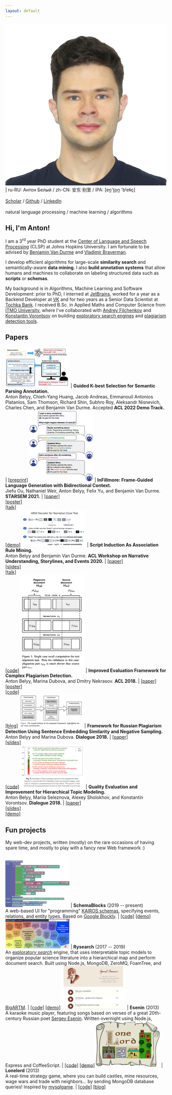```yaml
---
layout: default
---
```


<img class="profile-picture" src="img/about/anton.jpg"> | ru-RU: Антон Белый / zh-CN: 安东·别里 / IPA: [ɐn̪'t̪o̞n̪ 'bʲeɫɨç] <br><br> [Scholar](https://scholar.google.com/citations?user=okfWOCsAAAAJ) / [Github](https://github.com/AVBelyy/) / [LinkedIn](https://www.linkedin.com/in/anton-belyy-99704310b/) <br><br> natural language processing / machine learning / algorithms

## Hi, I'm Anton!
I am a 3<sup>rd</sup> year PhD student at the [Center of Language and Speech Processing](https://www.clsp.jhu.edu/) (CLSP) at Johns Hopkins University. I am fortunate to be advised by [Benjamin Van Durme](http://www.cs.jhu.edu/~vandurme/) and [Vladimir Braverman](http://www.cs.jhu.edu/~vova/).

I develop efficient algorithms for large-scale **similarity search** and semantically-aware **data mining**. I also **build annotation systems** that allow humans and machines to collaborate on labeling structured data such as **scripts** or **schemas**.        

My background is in Algorithms, Machine Learning and Software Development: prior to PhD, I interned at [JetBrains](https://www.jetbrains.com/), worked for a year as a Backend Developer at [VK](https://en.wikipedia.org/wiki/VK_(service)) and for two years as a Senior Data Scientist at [Tochka Bank](https://tochka.com/).
I received B.Sc. in Applied Maths and Computer Science from [ITMO University](https://en.itmo.ru/), where I've collaborated with [Andrey Filchenkov](https://scholar.google.ru/citations?user=ry63T9QAAAAJ&hl=en&oi=ao) and [Konstantin Vorontsov](https://scholar.google.ru/citations?user=KIW4fnsAAAAJ&hl=en&oi=ao) on building [exploratory search engines](https://github.com/AVBelyy/Rysearch) and [plagiarism detection tools](http://itmo.news/en/science/it/news/8440/).

## Papers

<img src="img/publications/guidedkbest.png" alt="Guided K-best screenshot" style="width: 200px"/> | **Guided K-best Selection for Semantic Parsing Annotation.** <br>Anton Belyy, Chieh-Yang Huang, Jacob Andreas, Emmanouil Antonios Platanios, Sam Thomson, Richard Shin, Subhro Roy, Aleksandr Nisnevich, Charles Chen, and Benjamin Van Durme. Accepted **ACL 2022 Demo Track.** | [[preprint]](https://static.retloko.org/preprints/belyyetal2021guidedkbest.pdf)
<img src="img/publications/infillmore.png" alt="InFillmore screenshot" style="width: 200px"/> | **InFillmore: Frame-Guided Language Generation with Bidirectional Context.** <br>Jiefu Ou, Nathaniel Weir, Anton Belyy, Felix Yu, and Benjamin Van Durme. **STARSEM 2021.** | [[paper]](https://aclanthology.org/2021.starsem-1.12.pdf)<br>[[poster]](https://static.retloko.org/infillmore-2021/InFillmore_SEM_2021_Poster.pdf)<br>[[talk]](https://static.retloko.org/infillmore-2021/7-Ou-InFillmore.mp4)<br>[[demo]](https://nlp.jhu.edu/demos/infillmore)
<img src="img/publications/si-as-arm.png" alt="SI as ARM screenshot" style="width: 200px"/> | **Script Induction As Association Rule Mining.** <br>Anton Belyy and Benjamin Van Durme. **ACL Workshop on Narrative Understanding, Storylines, and Events 2020.** | [[paper]](https://www.aclweb.org/anthology/2020.nuse-1.7/)<br>[[slides]](https://static.retloko.org/slides/belyy2020si-as-arm.pptx)<br>[[talk]](https://slideslive.com/38929746/script-induction-as-association-rule-mining)<br>[[code]](https://github.com/AVBelyy/arm-nachos)
<img src="img/publications/normplagdet.png" alt="Normplagdet screenshot" style="width: 200px"/> | **Improved Evaluation Framework for Complex Plagiarism Detection.** <br>Anton Belyy, Marina Dubova, and Dmitry Nekrasov. **ACL 2018.** | [[paper]](http://www.aclweb.org/anthology/P18-2026)<br>[[poster]](http://anthology.aclweb.org/attachments/P18-2026.Poster.pdf)<br>[[code]](https://github.com/AVBelyy/normplagdet)<br>[[blog]](https://news.itmo.ru/en/science/it/news/8440/)
<img src="img/publications/rusplagiarism.png" alt="Russian plagiarism detection screenshot" style="width: 200px"/> | **Framework for Russian Plagiarism Detection Using Sentence Embedding Similarity and Negative Sampling.** <br>Anton Belyy and Marina Dubova. **Dialogue 2018.** | [[paper]](http://www.dialog-21.ru/media/4289/belyyav_dubovama.pdf)<br>[[slides]](http://www.dialog-21.ru/media/4351/belyy_dubova.pdf)<br>[[code]](https://github.com/AVBelyy/hack-the-plag-2017) 
<img src="img/publications/hartm.png" alt="Hiearchical ARTM improvement screenshot" style="width: 200px"/> | **Quality Evaluation and Improvement for Hierarchical Topic Modeling.** <br>Anton Belyy, Mariia Seleznova, Alexey Sholokhov, and Konstantin Vorontsov. **Dialogue 2018.** | [[paper]](http://www.dialog-21.ru/media/4562/belyyavplusetal.pdf)<br>[[slides]](http://www.dialog-21.ru/media/4352/belyy_seleznova.pdf)<br>[[demo]](https://github.com/AVBelyy/Rysearch)

## Fun projects

My web-dev projects, written (mostly) on the rare occasions of having spare time, and mostly to play with a fancy new Web framework :)

<img src="img/projects/schema-blocks.png" alt="schema-blocks screenshot" style="width: 200px"/> | **SchemaBlocks** (2019 -- present) <br> A web-based UI for "programming" [KAIROS schemas](https://www.darpa.mil/program/knowledge-directed-artificial-intelligence-reasoning-over-schemas), specifying events, relations, and entity types. Based on [Google Blockly](https://github.com/google/blockly). | [[code]](http://github.com/AVBelyy/SchemaBlocks) [[demo]](http://sb.retloko.org)
<img src="img/projects/rysearch.jpg" alt="rysearch screenshot" style="width: 200px"/> | **Rysearch** (2017 -- 2019) <br> An [explorato*ry* *search*](https://en.wikipedia.org/wiki/Exploratory_search) engine, that uses interpretable topic models to organize popular science literature into a hierarchical map and perform document search. Built using Node.js, MongoDB, ZeroMQ, FoamTree, and [BigARTM](https://github.com/bigartm/bigartm). | [[code]](http://github.com/AVBelyy/Rysearch) [[demo]](http://rysearch.retloko.org)
<img src="img/projects/esenin.jpg" alt="esenin screenshot" style="width: 200px"/> | **Esenin** (2013) <br> A karaoke music player, featuring songs based on verses of a great 20th-century Russian poet [Sergey Esenin](https://en.wikipedia.org/wiki/Sergei_Yesenin). Written overnight using Node.js, Express and CoffeeScript. | [[code]](http://github.com/AVBelyy/esenin) [[demo]](http://esenin.retloko.org)
<img src="img/projects/lonelord.jpg" alt="lonelord screenshot" style="width: 200px"/> | **Lonelord** (2013) <br> A real-time strategy game, where you can build castles, mine resources, wage wars and trade with neighbors... by sending MongoDB database queries! Inspired by [mysqlgame](https://news.ycombinator.com/item?id=5964816).  | [[code]](http://github.com/AVBelyy/lonelord) [[blog]](https://habr.com/ru/post/189614/) 
